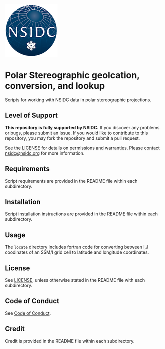 ![NSIDC logo](/images/NSIDC_logo_2018_poster-1.png)

# Polar Stereographic geolcation, conversion, and lookup

Scripts for working with NSIDC data in polar stereographic projections.

## Level of Support

<b>This repository is fully supported by NSIDC.</b> If you discover any problems or
bugs, please submit an Issue. If you would like to contribute to this
repository, you may fork the repository and submit a pull request.

See the [LICENSE](LICENSE) for details on permissions and warranties. Please
contact nsidc@nsidc.org for more information.

## Requirements

Script requirements are provided in the README file within each subdirectory.


## Installation

Script installation instructions are provided in the README file within each subdirectory.

## Usage

The `locate` directory includes fortran code for converting between I,J
coodinates of an SSM/I grid cell to latitude and longitude coordinates.

## License

See [LICENSE](LICENSE), unless otherwise stated in the README file with each subdirectory.

## Code of Conduct

See [Code of Conduct](CODE_OF_CONDUCT.md).

## Credit

Credit is provided in the README file within each subdirectory.
